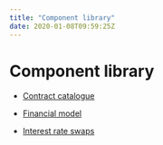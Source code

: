 ```yaml
---
title: "Component library"
date: 2020-01-08T09:59:25Z
---
```



# Component library

* [Contract catalogue](contract-catalogue.md)

* [Financial model](financial-model.md)

* [Interest rate swaps](contract-irs.md)



